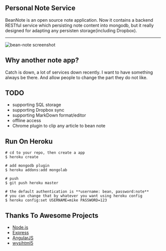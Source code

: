 ## Personal Note Service

BeanNote is an open source note application. Now it contains a backend RESTful service which persisting note content into mongodb,
but it really designed for adapting any persisten storage(including Dropbox).

---

![bean-note screenshot](http://i.imgur.com/txfnGSK.jpg)


## Why another note app?
Catch is down, a lot of services down recently. I want to have something always be there. And allow people to change the part they
do not like.


## TODO
* supporting SQL storage
* supporting Dropbox sync
* supporting MarkDown format/editor
* offline access
* Chrome plugin to clip any article to bean note

## Run On Heroku
```
# cd to your repo, then create a app
$ heroku create

# add mongodb plugin
$ heroku addons:add mongolab

# push
$ git push heroku master

# the default authentication is **username: bean, password:note**
# you can change that by whatever you want using heroku config
$ heroku config:set USERNAME=mike PASSWORD=123

```

## Thanks To Awesome Projects
* [Node.js](http://nodejs.org/)
* [Express](http://expressjs.com/)
* [AngularJS](http://angularjs.org/)
* [wysihtml5](http://xing.github.io/wysihtml5/)
